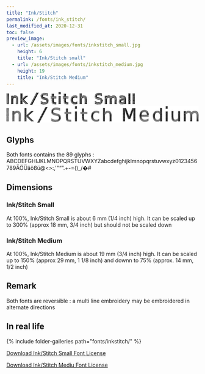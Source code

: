 ```yaml
---
title: "Ink/Stitch"
permalink: /fonts/ink_stitch/
last_modified_at: 2020-12-31
toc: false
preview_image:
  - url: /assets/images/fonts/inkstitch_small.jpg
    height: 6
    title: "Ink/Stitch small"
  - url: /assets/images/fonts/inkstitch_medium.jpg
    height: 19
    title: "Ink/Stitch Medium"
---
```

![Ink/Stitch Small](/assets/images/fonts/inkstitch_small.jpg)
![Ink/Stitch Medium](/assets/images/fonts/inkstitch_medium.jpg)


## Glyphs

Both fonts  contains  the 89 glyphs :
ABCDEFGHIJKLMNOPQRSTUVWXYZabcdefghijklmnopqrstuvwxyz0123456789ÄÖÜäößü@<>:,'"“”.+-=()_/�#

## Dimensions

### Ink/Stitch Small
At 100%, Ink/Stitch Small is about  6 mm (1/4 inch) high.
It can be scaled up to 300%  (approx 18 mm, 3/4 inch) but should not be scaled down
### Ink/Stitch Medium
At 100%, Ink/Stitch Medium is about  19 mm (3/4 inch) high.
It can be scaled up to 150%  (approx 29 mm, 1 1/8 inch) and downn to 75% (approx. 14 mm, 1/2 inch)

## Remark

Both fonts are reversible : a multi line embroidery  may be  embroidered in alternate directions



## In real life

{% include folder-galleries path="fonts/inkstitch/" %}

[Download Ink/Stitch Small Font License](https://github.com/inkstitch/inkstitch/tree/main/fonts/small_font/LICENSE)

[Download Ink/Stitch Mediu Font License](https://github.com/inkstitch/inkstitch/tree/main/fonts/medium_font/LICENSE)
